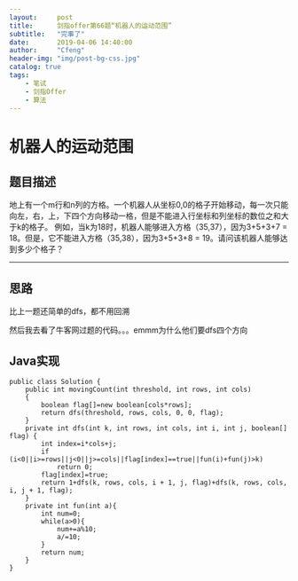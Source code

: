 ```yaml
---
layout:     post
title:      剑指offer第66题“机器人的运动范围”
subtitle:   "完事了"
date:       2019-04-06 14:40:00
author:     "Cfeng"
header-img: "img/post-bg-css.jpg"
catalog: true
tags:
    - 笔试
    - 剑指Offer
    - 算法
---
```

# 机器人的运动范围
## 题目描述
地上有一个m行和n列的方格。一个机器人从坐标0,0的格子开始移动，每一次只能向左，右，上，下四个方向移动一格，但是不能进入行坐标和列坐标的数位之和大于k的格子。 例如，当k为18时，机器人能够进入方格（35,37），因为3+5+3+7 = 18。但是，它不能进入方格（35,38），因为3+5+3+8 = 19。请问该机器人能够达到多少个格子？
***
## 思路
比上一题还简单的dfs，都不用回溯

然后我去看了牛客网过题的代码。。。emmm为什么他们要dfs四个方向

## Java实现
```
public class Solution {
    public int movingCount(int threshold, int rows, int cols)
    {
        boolean flag[]=new boolean[cols*rows];
        return dfs(threshold, rows, cols, 0, 0, flag);
    }
    private int dfs(int k, int rows, int cols, int i, int j, boolean[] flag) {
        int index=i*cols+j;
        if (i<0||i>=rows||j<0||j>=cols||flag[index]==true||fun(i)+fun(j)>k)
            return 0;
        flag[index]=true;
        return 1+dfs(k, rows, cols, i + 1, j, flag)+dfs(k, rows, cols, i, j + 1, flag);
    }
    private int fun(int a){
        int num=0;
        while(a>0){
            num+=a%10;
            a/=10;
        }
        return num;
    }
}
```
